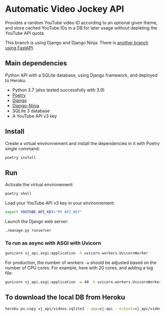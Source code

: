# Automatic Video Jockey API

Provides a random YouTube video ID according to an optional given theme, and store cached YouTube IDs in a DB for later usage without depleting the YouTube API quota.

This branch is using Django and Django Ninja. There is [another branch using FastAPI](https://github.com/bolinocroustibat/vj-api/tree/fastapi).

## Main dependencies

Python API with a SQLite database, using Django framework, and deployed to Heroku.

- Python 3.7 (also tested successfully with 3.9)
- [Poetry](https://python-poetry.org/)
- [Django](https://www.djangoproject.com/)
- [Django-Ninja](https://django-ninja.rest-framework.com/)
- SQLite 3 database
- A YouTube API v3 key

## Install

Create a virtual environnement and install the dependencies in it with Poetry single command:
```sh
poetry install
```

## Run 

Activate the virtual environement:
```sh
poetry shell
```

Load your YouTube API v3 key in your environnement:
```sh
export YOUTUBE_API_KEY="MY_API_KEY"
```

Launch the Django web server:
```sh
./manage.py runserver
```


### To run as async with ASGI with Uvicorn

```sh
gunicorn vj_api.asgi:application -k uvicorn.workers.UvicornWorker
```

For production, the number of workers `-w` should be adjusted based on the number of CPU cores.
For example, here with 20 cores, and adding a log file:
```sh
gunicorn vj_api.asgi:application -w 40 -k uvicorn.workers.UvicornWorker --log-file -
```


## To download the local DB from Heroku
```sh
heroku ps:copy vj_api/videos.sqlite3 --app=vj-api --output=vj_api/videos.sqlite3
```
